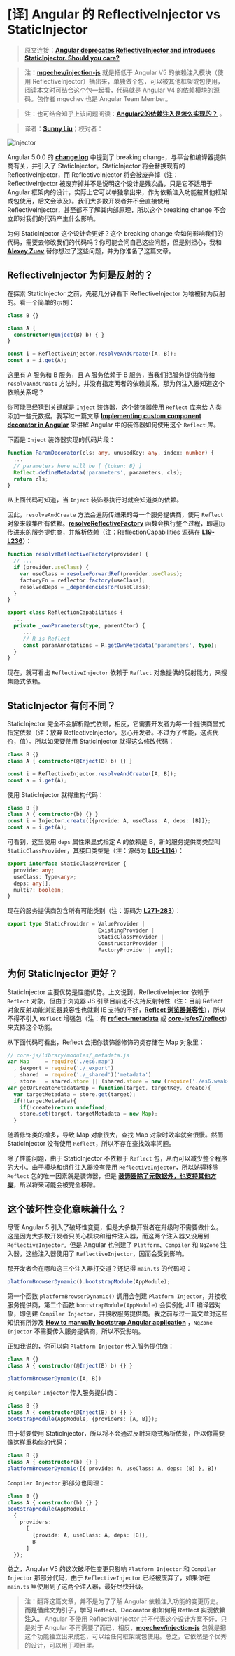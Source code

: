 # [译] Angular 的 ReflectiveInjector vs StaticInjector

> 原文连接：**[Angular deprecates ReflectiveInjector and introduces StaticInjector. Should you care?](https://blog.angularindepth.com/angular-introduces-staticinjector-should-you-care-4e059eca030c)**

> 注：**[mgechev/injection-js](https://github.com/mgechev/injection-js)** 就是把低于 Angular V5 的依赖注入模块（使用 ReflectiveInjector）抽出来，单独做个包，可以被其他框架或包使用，阅读本文时可结合这个包一起看，代码就是 Angular V4 的依赖模块的源码。包作者 mgechev 也是 Angular Team Member。

> 注：也可结合知乎上该问题阅读：**[Angular2的依赖注入是怎么实现的？](https://www.zhihu.com/question/265773703/answer/299346644)** 。

> 译者：**[Sunny Liu](https://segmentfault.com/u/lx1036/articles)**；校对者：

![Injector](../assets/angular-18/1.jpeg)

Angular 5.0.0 的 **[change log](https://github.com/angular/angular/blob/master/CHANGELOG.md#500-pentagonal-donut-2017-11-01)** 中提到了 breaking change，与平台和编译器提供商有关，并引入了 StaticInjector。StaticInjector 将会替换现有的 ReflectiveInjector，而 ReflectiveInjector 将会被废弃掉（注：ReflectiveInjector 被废弃掉并不是说明这个设计是残次品，只是它不适用于 Angular 框架内的设计，实际上它可以单独拿出来，作为依赖注入功能被其他框架或包使用，后文会涉及）。我们大多数开发者并不会直接使用 ReflectiveInjector，甚至都不了解其内部原理，所以这个 breaking change 不会立即对我们的代码产生什么影响。

为何 StaticInjector 这个设计会更好？这个 breaking change 会如何影响我们的代码，需要去修改我们的代码吗？你可能会问自己这些问题，但是别担心，我和 **[Alexey Zuev](https://medium.com/@a.yurich.zuev)** 替你想过了这些问题，并为你准备了这篇文章。

## ReflectiveInjector 为何是反射的？
在探索 StaticInjector 之前，先花几分钟看下 ReflectiveInjector 为啥被称为反射的。看一个简单的示例：

```ts
class B {}

class A {
  constructor(@Inject(B) b) { }
}

const i = ReflectiveInjector.resolveAndCreate([A, B]);
const a = i.get(A);
```

这里有 A 服务和 B 服务，且 A 服务依赖于 B 服务，当我们把服务提供商传给 `resolveAndCreate` 方法时，并没有指定两者的依赖关系，那为何注入器知道这个依赖关系呢？

你可能已经猜到关键就是 `Inject` 装饰器，这个装饰器使用 `Reflect` 库来给 A 类添加一些元数据。我写过一篇文章 **[Implementing custom component decorator in Angular](https://blog.angularindepth.com/implementing-custom-component-decorator-in-angular-4d037d5a3f0d)** 来讲解 Angular 中的装饰器如何使用这个 `Reflect` 库。

下面是 `Inject` 装饰器实现的代码片段：

```ts
function ParamDecorator(cls: any, unusedKey: any, index: number) {
  ...
  // parameters here will be [ {token: B} ]
  Reflect.defineMetadata('parameters', parameters, cls);
  return cls;
}
```

从上面代码可知道，当 `Inject` 装饰器执行时就会知道类的依赖。

因此，`resolveAndCreate` 方法会遍历传进来的每一个服务提供商，使用 `Reflect` 对象来收集所有依赖。**[resolveReflectiveFactory](https://github.com/angular/angular/blob/4.4.x/packages/core/src/di/reflective_provider.ts#L100-L121)** 函数会执行整个过程，即遍历传进来的服务提供商，并解析依赖（注：ReflectionCapabilities 源码在 **[L19-L236](https://github.com/angular/angular/blob/4.4.x/packages/core/src/reflection/reflection_capabilities.ts#L19-L236)**）：

```ts
function resolveReflectiveFactory(provider) {
  // ...
  if (provider.useClass) {
    var useClass = resolveForwardRef(provider.useClass);
    factoryFn = reflector.factory(useClass);
    resolvedDeps = _dependenciesFor(useClass);
  }
}

export class ReflectionCapabilities {
  ...
  private _ownParameters(type, parentCtor) {
     ...
     // R is Reflect
     const paramAnnotations = R.getOwnMetadata('parameters', type);
  }
}
```

现在，就可看出 `ReflectiveInjector` 依赖于 `Reflect` 对象提供的反射能力，来搜集隐式依赖。

## StaticInjector 有何不同？
StaticInjector 完全不会解析隐式依赖，相反，它需要开发者为每一个提供商显式指定依赖（注：放弃 ReflectiveInjector，恶心开发者。不过为了性能，这点代价，值）。所以如果要使用 StaticInjector 就得这么修改代码：

```ts
class B {}
class A { constructor(@Inject(B) b) {} }

const i = ReflectiveInjector.resolveAndCreate([A, B]);
const a = i.get(A);
```

使用 StaticInjector 就得重构代码：

```ts
class B {}
class A { constructor(b) {} }
const i = Injector.create([{provide: A, useClass: A, deps: [B]]};
const a = i.get(A);
```

可看到，这里使用 `deps` 属性来显式指定 A 的依赖是 B，新的服务提供商类型叫 `StaticClassProvider`，其接口类型是（注：源码为 **[L85-L114](https://github.com/angular/angular/blob/7.1.0/packages/core/src/di/provider.ts#L85-L114)**）：

```ts
export interface StaticClassProvider {
  provide: any;
  useClass: Type<any>;
  deps: any[];
  multi?: boolean;
}
```

现在的服务提供商包含所有可能类别（注：源码为 **[L271-283](https://github.com/angular/angular/blob/7.1.0/packages/core/src/di/provider.ts#L271-L283)**）：

```ts
export type StaticProvider = ValueProvider | 
                             ExistingProvider |
                             StaticClassProvider |  
                             ConstructorProvider |
                             FactoryProvider | any[];
```



## 为何 StaticInjector 更好？
StaticInjector 主要优势是性能优势。上文说到，ReflectiveInjector 依赖于 `Reflect` 对象，但由于浏览器 JS 引擎目前还不支持反射特性（注：目前 Reflect 对象反射功能浏览器兼容性也就剩 IE 支持的不好，**[Reflect 浏览器兼容性](https://developer.mozilla.org/zh-CN/docs/Web/JavaScript/Reference/Global_Objects/Reflect#%E6%B5%8F%E8%A7%88%E5%99%A8%E5%85%BC%E5%AE%B9)**），所以不得不引入 `Reflect` 增强包（注：有 **[reflect-metadata](https://www.npmjs.com/package/reflect-metadata)** 或 **[core-js/es7/reflect](https://www.npmjs.com/package/core-js)**）来支持这个功能。

从下面代码可看出，Reflect 会把你装饰器修饰的类存储在 Map 对象里：

```ts
// core-js/library/modules/_metadata.js
var Map     = require('./es6.map')
  , $export = require('./_export')
  , shared  = require('./_shared')('metadata')
  , store   = shared.store || (shared.store = new (require('./es6.weak-map')));
var getOrCreateMetadataMap = function(target, targetKey, create){
  var targetMetadata = store.get(target);
  if(!targetMetadata){
    if(!create)return undefined;
    store.set(target, targetMetadata = new Map);
  }
```

随着修饰类的增多，导致 Map 对象很大，查找 Map 对象时效率就会很慢。然而 StaticInjector 没有使用 `Reflect`，所以不存在查找效率问题。

除了性能问题，由于 StaticInjector 不依赖于 `Reflect` 包，从而可以减少整个程序的大小。由于模块和组件注入器没有使用 `ReflectiveInjector`，所以妨碍移除 `Reflect` 包的唯一因素就是装饰器，但是 **[装饰器除了元数据外，也支持其他方案](https://stackoverflow.com/questions/45274539/when-and-how-s-decorator-applied-to-the-decorated-classes-from-the-angular-pack)**，所以将来可能会被完全移除。

## 这个破坏性变化意味着什么？
尽管 Angular 5 引入了破坏性变更，但是大多数开发者在升级时不需要做什么。这是因为大多数开发者只关心模块和组件注入器，而这两个注入器又没用到 `ReflectiveInjector`。但是 Angular 也创建了 `Platform`、`Compiler` 和 `NgZone` 注入器，这些注入器使用了 `ReflectiveInjector`，因而会受到影响。

那开发者会在哪和这三个注入器打交道？还记得 `main.ts` 的代码吗：

```ts
platformBrowserDynamic().bootstrapModule(AppModule);
```

第一个函数 `platformBrowserDynamic()` 调用会创建 `Platform Injector`，并接收服务提供商，第二个函数 `bootstrapModule(AppModule)` 会实例化 JIT 编译器对象，即创建 `Compiler Injector`，并接收服务提供商。我之前写过一篇文章对这些知识有所涉及 **[How to manually bootstrap Angular application](https://blog.angularindepth.com/how-to-manually-bootstrap-an-angular-application-9a36ccf86429)** ，`NgZone Injector` 不需要传入服务提供商，所以不受影响。

正如我说的，你可以向 `Platform Injector` 传入服务提供商：

```ts
class B {}
class A { constructor(@Inject(B) b) {} }

platformBrowserDynamic([A, B])
```

向 `Compiler Injector` 传入服务提供商：

```ts
class B {}
class A { constructor(@Inject(B) b) {} }
bootstrapModule(AppModule, {providers: [A, B]});
```

由于将要使用 StaticInjector，所以将不会通过反射来隐式解析依赖，所以你需要像这样重构你的代码：

```ts
class B {}
class A { constructor(b) {} }
platformBrowserDynamic([{ provide: A, useClass: A, deps: [B] }, B])
```

`Compiler Injector` 那部分也同理：

```ts
class B {}
class A { constructor(b) {} }
bootstrapModule(AppModule,
  {
    providers: 
      [
        {provide: A, useClass: A, deps: [B]},
        B
      ]
  });
```

总之，Angular V5 的这次破坏性变更只影响 `Platform Injector` 和 `Compiler Injector` 那部分代码，由于 `ReflectiveInjector` 已经被废弃了，如果你在 `main.ts` 里使用到了这两个注入器，最好尽快升级。

> 注：翻译这篇文章，并不是为了了解 Angular 依赖注入功能的变更历史。**而是借此文为引子，学习 Reflect、Decorator 和如何用 Reflect 实现依赖注入。** Angular 不使用 ReflectiveInjector 并不代表这个设计方案不好，只是对于 Angular 不再需要了而已，相反，**[mgechev/injection-js](https://github.com/mgechev/injection-js)** 包就是把这个功能独立出来成包，可以给任何框架或包使用。总之，它依然是个优秀的设计，可以用于项目里。
